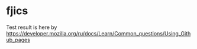# fjics

Test result is here by https://developer.mozilla.org/ru/docs/Learn/Common_questions/Using_Github_pages
